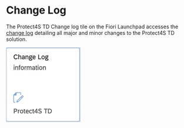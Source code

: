 # Change Log

The Protect4S TD Change log tile on the Fiori Launchpad accesses the [change log](https://tdchangelog.protect4s.com) detailing all major and minor changes to the Protect4S TD solution.

![](<../.gitbook/assets/image (6) (1) (1).png>)

